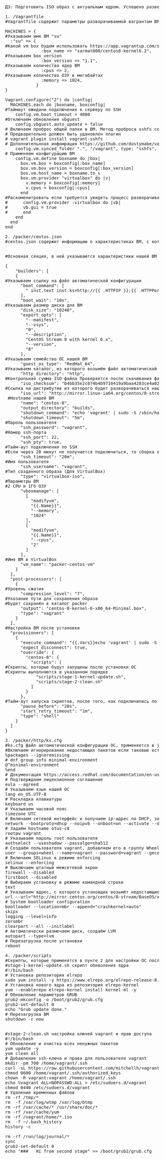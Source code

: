 <pre>ДЗ: Подготовить ISO образ с актуальным ядром. Успешено развернуть его через Vargant. Настроить VirtualBox Shared Folders

1. /Vagrantfile
#Vagrantfile содержит параметры разворачиваемой вагрантом ВМ из собранного пакером образа CentOS8

MACHINES = {
#Указываем имя ВМ "su"
  :"su" => {
#Какой vm box будем использовать https://app.vagrantup.com/sarmat000/boxes/centos8-kernel6.2
              :box_name => "sarmat000/centos8-kernel6.2",
#Указываем box_version
              :box_version => "1.1",
#Указываем количество ядер ВМ
              :cpus => 2,
#Указываем количество ОЗУ в мегабайтах
              :memory => 1024,
            }
}

Vagrant.configure("2") do |config|
  MACHINES.each do |boxname, boxconfig|
#Таймаут ожидани подключения к серверу по SSH
    config.vm.boot_timeout = 4000
#Отключаем обновления vbguest
    config.vbguest.auto_update = false
# Включаем проброс общей папки в ВМ. Метод проброса sshfs согласно рекомендациям из https://blog.centos.org/2019/07/updated-centos-vagrant-images-available-v1905-01/
# Предварительно должен быть удановлен плагин
# vagrant plugin install vagrant-sshfs
# Дополнительнная инфомрация https://github.com/dustymabe/vagrant-sshfs
    config.vm.synced_folder ".", "/vagrant", type: "sshfs", sshfs_opts_append: "-o cache=no"
# Применяем конфигурацию ВМ
    config.vm.define boxname do |box|
      box.vm.box = boxconfig[:box_name]
      box.vm.box_version = boxconfig[:box_version]
      box.vm.host_name = boxname.to_s
      box.vm.provider "virtualbox" do |v|
        v.memory = boxconfig[:memory]
        v.cpus = boxconfig[:cpus]
      end
#Раскоменитровать если требуется увидеть процесс разворачивания ВМ
#      config.vm.provider :virtualbox do |vb|
#      vb.gui = true
#      end
    end
  end
end

2. /packer/centos.json
#centos.json содержит информацию о характеристиках ВМ, с которой пакетр подготовит ISO образ. Образ можно залить в Vagrant cloud и использовать для разворачивания ВМ с уже выполнеными настройками, например обновленым ядром.


#Основная секция, в ней указываются характеристики нашей ВМ

{
    "builders": [
    {
#Указываем ссылку на файл автоматической конфигурации 
      "boot_command": [
        "<up><tab> inst.text inst.ks=http://{{ .HTTPIP }}:{{ .HTTPPort }}/ks.cfg<enter><wait>"
      ],
      "boot_wait": "10s",
#Указываем размер диска для ВМ
      "disk_size": "10240",
      "export_opts": [
        "--manifest",
        "--vsys",
        "0",
        "--description",
        "CentOS Stream 8 with kernel 6.x",
        "--version",
        "8"
      ],
#Указываем семейство ОС нашей ВМ
      "guest_os_type": "RedHat_64",
#Указываем каталог, из которого возьмём файл автоматической конфигурации
      "http_directory": "http",
#Контрольная сумма ISO-файла Проверяется после скачивания файла
      "iso_checksum": "b4bb35e2c074b4b9710419a9baa4283ce4a02f27d5b81bb8a714b576e5c2df7a",
#Ссылка на дистрибутив из которого будет разворачиваться наша ВМ
      "iso_url": "http://mirror.linux-ia64.org/centos/8-stream/isos/x86_64/CentOS-Stream-8-x86_64-20230209-boot.iso",
 #Hostname нашей ВМ
      "name": "centos-8",
      "output_directory": "builds",
      "shutdown_command": "echo 'vagrant' | sudo -S /sbin/halt -h -p",
      "shutdown_timeout": "5m",
#Пароль пользователя
      "ssh_password": "vagrant",
#Номер ssh-порта
      "ssh_port": 22,
      "ssh_pty": true,
#Тайм-аут подключения по SSH
#Если через 20 минут не получается подключиться, то сборка отменяется
      "ssh_timeout": "20m",
#Имя пользователя
      "ssh_username": "vagrant",
#Тип созданного образа (Для VirtualBox)
      "type": "virtualbox-iso",
#Параметры ВМ
#2 CPU и 1Гб ОЗУ
      "vboxmanage": [
        [
          "modifyvm",
          "{{.Name}}",
          "--memory",
          "1024"
        ],
        [
          "modifyvm",
          "{{.Name}}",
          "--cpus",
          "2"
        ]
      ],
#Имя ВМ в VirtualBox
      "vm_name": "packer-centos-vm"
    }
  ],
  "post-processors": [
    {
#Уровень сжатия
      "compression_level": "7",
#Указание пути для сохранения образа
#Будет сохранён в каталог packer
      "output": "centos-8-kernel-6-x86_64-Minimal.box",
      "type": "vagrant"
    }
  ],
#Настройка ВМ после установки
  "provisioners": [
    {
      "execute_command": "{{.Vars}}echo 'vagrant' | sudo -S -E bash '{{.Path}}'",
      "expect_disconnect": true,
      "override": {
        "centos-8": {
          "scripts": [
#Скрипты, которые будут запущены после установки ОС
#Скрипты выполняются в указанном порядке
            "scripts/stage-1-kernel-update.sh",
            "scripts/stage-2-clean.sh"
          ]
        }
      },
#Тайм-аут запуска скриптов, после того, как подключились по SSH
      "pause_before": "20s",
      "start_retry_timeout": "1m",
      "type": "shell"
    }
  ]
}

3. /packer/http/ks.cfg
#ks.cfg файл автоматической конфигурации ОС, применяется в json файле из пункта 2
#Включаем игнорирование недостающих пакетов если таковые есть https://access.redhat.com/documentation/en-us/red_hat_enterprise_linux/6/html/installation_guide/s1-kickstart2-packageselection
%packages --ignoremissing
# dnf group info minimal-environment
@^minimal-environment
%end
# Документация https://access.redhat.com/documentation/en-us/red_hat_enterprise_linux/6/html/installation_guide/s1-kickstart2-options
# Подтверждаем лицензионное соглашение
eula --agreed
# Указываем язык нашей ОС
lang en_US.UTF-8
# Раскладка клавиатуры
keyboard us
# Указываем часовой пояс
timezone UTC
# Включаем сетевой интерфейс и получаем ip-адрес по DHCP, задаем hostname ВМ
network --bootproto=dhcp --noipv6 --onboot=on --activate --device=link --hostname=otus-c8
# Задаём hostname otus-c8
rootpw vagrant
# Указываем пароль root пользователя
authselect --useshadow --passalgo=sha512
# Создаём пользователя vagrant, добавляем его в группу Wheel
user --groups=wheel --name=vagrant --password=vagrant --gecos="vagrant"
# Включаем SELinux в режиме enforcing
selinux --enforcing
# Выключаем штатный межсетевой экран
firewall --disabled
firstboot --disabled
# Выбираем установку в режиме командной строки
text
# Указываем адрес, с которого установщик возьмёт недостающие компоненты
url --url="http://mirror.centos.org/centos/8-stream/BaseOS/x86_64/os/"
# System bootloader configuration
bootloader --location=mbr --append="crashkernel=auto"
skipx
logging --level=info
zerombr
clearpart --all --initlabel
# Автоматически размечаем диск, создаём LVM
autopart --type=lvm
# Перезагрузка после установки
reboot

4. /packer/scripts
#Скрипты, которые применятся в пунте 2 для настройки ОС после ее установки
#stage-1-kernel-update.sh скрипт обнволения ядра
#!/bin/bash
# Установка репозитория elrepo
sudo yum install -y https://www.elrepo.org/elrepo-release-8.el8.elrepo.noarch.rpm 
# Установка нового ядра из репозитория elrepo-kernel
yum --enablerepo elrepo-kernel install kernel-ml -y
# Обновление параметров GRUB
grub2-mkconfig -o /boot/grub2/grub.cfg
grub2-set-default 0
echo "Grub update done."
# Перезагрузка ВМ
shutdown -r now


#stage-2-clean.sh настройка ключей vagrant и прав доступа
#!/bin/bash
# Обновление и очистка всех ненужных пакетов
yum update -y
yum clean all
# Добавление ssh-ключа и права для пользователя vagrant
mkdir -pm 700 /home/vagrant/.ssh
curl -sL https://raw.githubusercontent.com/mitchellh/vagrant/master/keys/vagrant.pub -o /home/vagrant/.ssh/authorized_keys
chmod 0600 /home/vagrant/.ssh/authorized_keys
chown -R vagrant:vagrant /home/vagrant/.ssh
echo %vagrant ALL=NOPASSWD:ALL > /etc/sudoers.d/vagrant
chmod 0440 /etc/sudoers.d/vagrant
# Удаление временных файлов
rm -rf /tmp/*
rm  -f /var/log/wtmp /var/log/btmp
rm -rf /var/cache/* /usr/share/doc/*
rm -rf /var/cache/yum
rm -rf /vagrant/home/*.iso
rm  -f ~/.bash_history
history -c

rm -rf /run/log/journal/*
sync
grub2-set-default 0
echo "###   Hi from second stage" >> /boot/grub2/grub.cfg
